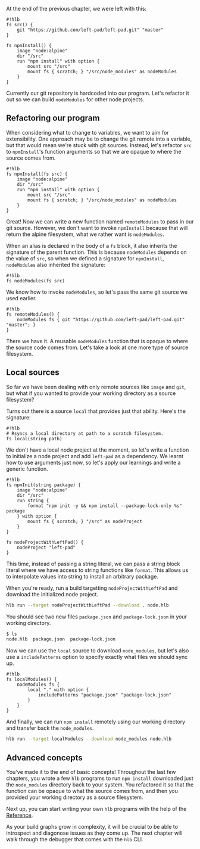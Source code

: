 At the end of the previous chapter, we were left with this:

	#!hlb
	fs src() {
		git "https://github.com/left-pad/left-pad.git" "master"
	}
	
	fs npmInstall() {
		image "node:alpine"
		dir "/src"
		run "npm install" with option {
			mount src "/src"
			mount fs { scratch; } "/src/node_modules" as nodeModules
		}
	}

Currently our git repository is hardcoded into our program. Let's refactor it out so we can build `nodeModules` for other node projects.

## Refactoring our program

When considering what to change to variables, we want to aim for extensibility. One approach may be to change the git remote into a variable, but that would mean we're stuck with git sources. Instead, let's refactor `src` to `npmInstall`'s function arguments so that we are opaque to where the source comes from.

	#!hlb
	fs npmInstall(fs src) {
		image "node:alpine"
		dir "/src"
		run "npm install" with option {
			mount src "/src"
			mount fs { scratch; } "/src/node_modules" as nodeModules
		}
	}
	
Great! Now we can write a new function named `remoteModules` to pass in our git source. However, we don't want to invoke `npmInstall` because that will return the alpine filesystem, what we rather want is `nodeModules`.

When an alias is declared in the body of a `fs` block, it also inherits the signature of the parent function. This is because `nodeModules` depends on the value of `src`, so when we defined a signature for `npmInstall`, `nodeModules` also inherited the signature:

	#!hlb
	fs nodeModules(fs src)

We know how to invoke `nodeModules`, so let's pass the same git source we used earlier.
	
	#!hlb
	fs remoteModules() {
		nodeModules fs { git "https://github.com/left-pad/left-pad.git" "master"; }
	}
	
There we have it. A reusable `nodeModules` function that is opaque to where the source code comes from. Let's take a look at one more type of source filesystem.

## Local sources

So far we have been dealing with only remote sources like `image` and `git`, but what if you wanted to provide your working directory as a source filesystem?

Turns out there is a source `local` that provides just that ability. Here's the signature:

	#!hlb
	# Rsyncs a local directory at path to a scratch filesystem.
	fs local(string path)
	
We don't have a local node project at the moment, so let's write a function to initialize a node project and add `left-pad` as a dependency. We learnt how to use arguments just now, so let's apply our learnings and write a generic function.

	#!hlb
	fs npmInit(string package) {
		image "node:alpine"
		dir "/src"
		run string {
			format "npm init -y && npm install --package-lock-only %s" package
		} with option {
			mount fs { scratch; } "/src" as nodeProject
		}
	}
	
	fs nodeProjectWithLeftPad() {
		nodeProject "left-pad"
	}

This time, instead of passing a string literal, we can pass a string block literal where we have access to string functions like `format`. This allows us to interpolate values into string to install an arbitrary package.

When you're ready, run a build targetting `nodeProjectWithLeftPad` and download the initialized node project.

```sh
hlb run --target nodeProjectWithLeftPad --download . node.hlb
```

You should see two new files `package.json` and `package-lock.json` in your working directory.

```sh
$ ls
node.hlb  package.json  package-lock.json
```

Now we can use the `local` source to download `node_modules`, but let's also use a `includePatterns` option to specify exactly what files we should sync up.

	#!hlb
	fs localModules() {
		nodeModules fs {
			local "." with option {
				includePatterns "package.json" "package-lock.json"
			}
		}
	}

And finally, we can run `npm install` remotely using our working directory and transfer back the `node_modules`.
	
```sh
hlb run --target localModules --download node_modules node.hlb
```

## Advanced concepts

You've made it to the end of basic concepts! Throughout the last few chapters, you wrote a few `hlb` programs to run `npm install` downloaded just the `node_modules` directory back to your system. You refactored it so that the function can be opaque to what the source comes from, and then you provided your working directory as a source filesystem.

Next up, you can start writing your own `hlb` programs with the help of the [Reference](../reference.md).

As your build graphs grow in complexity, it will be crucial to be able to introspect and diagonose issues as they come up. The next chapter will walk through the debugger that comes with the `hlb` CLI.
